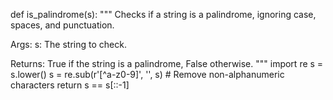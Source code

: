 def is_palindrome(s):
  """
  Checks if a string is a palindrome, ignoring case, spaces, and punctuation.

  Args:
    s: The string to check.

  Returns:
    True if the string is a palindrome, False otherwise.
  """
  import re
  s = s.lower()
  s = re.sub(r'[^a-z0-9]', '', s)  # Remove non-alphanumeric characters
  return s == s[::-1]